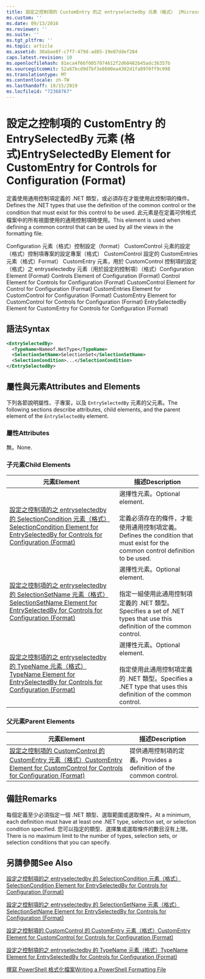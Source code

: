 ```yaml
---
title: 設定之控制項的 CustomEntry 的之 entryselectedby 元素（格式） |Microsoft Docs
ms.custom: ''
ms.date: 09/13/2016
ms.reviewer: ''
ms.suite: ''
ms.tgt_pltfrm: ''
ms.topic: article
ms.assetid: 30abae8f-c7f7-479d-ad85-19e07ddef204
caps.latest.revision: 10
ms.openlocfilehash: 81eca4f66f0057074612f2d60482b45adc36357b
ms.sourcegitcommit: 52a67bcd9d7bf3e8600ea4302d1fa8970ff9c998
ms.translationtype: MT
ms.contentlocale: zh-TW
ms.lasthandoff: 10/15/2019
ms.locfileid: "72368767"
---
```

# <a name="entryselectedby-element-for-customentry-for-controls-for-configuration-format"></a><span data-ttu-id="bc250-102">設定之控制項的 CustomEntry 的 EntrySelectedBy 元素 (格式)</span><span class="sxs-lookup"><span data-stu-id="bc250-102">EntrySelectedBy Element for CustomEntry for Controls for Configuration (Format)</span></span>

<span data-ttu-id="bc250-103">定義使用通用控制項定義的 .NET 類型，或必須存在才能使用此控制項的條件。</span><span class="sxs-lookup"><span data-stu-id="bc250-103">Defines the .NET types that use the definition of the common control or the condition that must exist for this control to be used.</span></span> <span data-ttu-id="bc250-104">此元素是在定義可供格式檔案中的所有視圖使用的通用控制項時使用。</span><span class="sxs-lookup"><span data-stu-id="bc250-104">This element is used when defining a common control that can be used by all the views in the formatting file.</span></span>

<span data-ttu-id="bc250-105">Configuration 元素（格式）控制設定（format） CustomControl 元素的設定（格式）控制項專案的設定專案（格式） CustomControl 設定的 CustomEntries 元素（格式）Format） CustomEntry 元素，用於 CustomControl 控制項的設定（格式）之 entryselectedby 元素（用於設定的控制項）（格式）</span><span class="sxs-lookup"><span data-stu-id="bc250-105">Configuration Element (Format) Controls Element of Configuration (Format) Control Element for Controls for Configuration (Format) CustomControl Element for Control for Configuration (Format) CustomEntries Element for CustomControl for Configuration (Format) CustomEntry Element for CustomControl for Controls for Configuration (Format) EntrySelectedBy Element for CustomEntry for Controls for Configuration (Format)</span></span>

## <a name="syntax"></a><span data-ttu-id="bc250-106">語法</span><span class="sxs-lookup"><span data-stu-id="bc250-106">Syntax</span></span>

```xml
<EntrySelectedBy>
  <TypeName>Nameof.NetType</TypeName>
  <SelectionSetName>SelectionSet</SelectionSetName>
  <SelectionCondition>...</SelectionCondition>
</EntrySelectedBy>
```

## <a name="attributes-and-elements"></a><span data-ttu-id="bc250-107">屬性與元素</span><span class="sxs-lookup"><span data-stu-id="bc250-107">Attributes and Elements</span></span>

<span data-ttu-id="bc250-108">下列各節說明屬性、子專案，以及 `EntrySelectedBy` 元素的父元素。</span><span class="sxs-lookup"><span data-stu-id="bc250-108">The following sections describe attributes, child elements, and the parent element of the `EntrySelectedBy` element.</span></span>

### <a name="attributes"></a><span data-ttu-id="bc250-109">屬性</span><span class="sxs-lookup"><span data-stu-id="bc250-109">Attributes</span></span>

<span data-ttu-id="bc250-110">無。</span><span class="sxs-lookup"><span data-stu-id="bc250-110">None.</span></span>

### <a name="child-elements"></a><span data-ttu-id="bc250-111">子元素</span><span class="sxs-lookup"><span data-stu-id="bc250-111">Child Elements</span></span>

|<span data-ttu-id="bc250-112">元素</span><span class="sxs-lookup"><span data-stu-id="bc250-112">Element</span></span>|<span data-ttu-id="bc250-113">描述</span><span class="sxs-lookup"><span data-stu-id="bc250-113">Description</span></span>|
|-------------|-----------------|
|[<span data-ttu-id="bc250-114">設定之控制項的之 entryselectedby 的 SelectionCondition 元素（格式）</span><span class="sxs-lookup"><span data-stu-id="bc250-114">SelectionCondition Element for EntrySelectedBy for Controls for Configuration (Format)</span></span>](./selectioncondition-element-for-entryselectedby-for-controls-for-configuration-format.md)|<span data-ttu-id="bc250-115">選擇性元素。</span><span class="sxs-lookup"><span data-stu-id="bc250-115">Optional element.</span></span><br /><br /> <span data-ttu-id="bc250-116">定義必須存在的條件，才能使用通用控制項定義。</span><span class="sxs-lookup"><span data-stu-id="bc250-116">Defines the condition that must exist for the common control definition to be used.</span></span>|
|[<span data-ttu-id="bc250-117">設定之控制項的之 entryselectedby 的 SelectionSetName 元素（格式）</span><span class="sxs-lookup"><span data-stu-id="bc250-117">SelectionSetName Element for EntrySelectedBy for Controls for Configuration (Format)</span></span>](./selectionsetname-element-for-selectioncondition-for-controls-for-configuration-format.md)|<span data-ttu-id="bc250-118">選擇性元素。</span><span class="sxs-lookup"><span data-stu-id="bc250-118">Optional element.</span></span><br /><br /> <span data-ttu-id="bc250-119">指定一組使用此通用控制項定義的 .NET 類型。</span><span class="sxs-lookup"><span data-stu-id="bc250-119">Specifies a set of .NET types that use this definition of the common control.</span></span>|
|[<span data-ttu-id="bc250-120">設定之控制項的之 entryselectedby 的 TypeName 元素（格式）</span><span class="sxs-lookup"><span data-stu-id="bc250-120">TypeName Element for EntrySelectedBy for Controls for Configuration (Format)</span></span>](./typename-element-for-entryselectedby-for-controls-for-configuration-format.md)|<span data-ttu-id="bc250-121">選擇性元素。</span><span class="sxs-lookup"><span data-stu-id="bc250-121">Optional element.</span></span><br /><br /> <span data-ttu-id="bc250-122">指定使用此通用控制項定義的 .NET 類型。</span><span class="sxs-lookup"><span data-stu-id="bc250-122">Specifies a .NET type that uses this definition of the common control.</span></span>|

### <a name="parent-elements"></a><span data-ttu-id="bc250-123">父元素</span><span class="sxs-lookup"><span data-stu-id="bc250-123">Parent Elements</span></span>

|<span data-ttu-id="bc250-124">元素</span><span class="sxs-lookup"><span data-stu-id="bc250-124">Element</span></span>|<span data-ttu-id="bc250-125">描述</span><span class="sxs-lookup"><span data-stu-id="bc250-125">Description</span></span>|
|-------------|-----------------|
|[<span data-ttu-id="bc250-126">設定之控制項的 CustomControl 的 CustomEntry 元素（格式）</span><span class="sxs-lookup"><span data-stu-id="bc250-126">CustomEntry Element for CustomControl for Controls for Configuration (Format)</span></span>](./customentry-element-for-customcontrol-for-controls-for-configuration-format.md)|<span data-ttu-id="bc250-127">提供通用控制項的定義。</span><span class="sxs-lookup"><span data-stu-id="bc250-127">Provides a definition of the common control.</span></span>|

## <a name="remarks"></a><span data-ttu-id="bc250-128">備註</span><span class="sxs-lookup"><span data-stu-id="bc250-128">Remarks</span></span>

<span data-ttu-id="bc250-129">每個定義至少必須指定一個 .NET 類型、選取範圍或選取條件。</span><span class="sxs-lookup"><span data-stu-id="bc250-129">At a minimum, each definition must have at least one .NET type, selection set, or selection condition specified.</span></span> <span data-ttu-id="bc250-130">您可以指定的類型、選擇集或選取條件的數目沒有上限。</span><span class="sxs-lookup"><span data-stu-id="bc250-130">There is no maximum limit to the number of types, selection sets, or selection conditions that you can specify.</span></span>

## <a name="see-also"></a><span data-ttu-id="bc250-131">另請參閱</span><span class="sxs-lookup"><span data-stu-id="bc250-131">See Also</span></span>

[<span data-ttu-id="bc250-132">設定之控制項的之 entryselectedby 的 SelectionCondition 元素（格式）</span><span class="sxs-lookup"><span data-stu-id="bc250-132">SelectionCondition Element for EntrySelectedBy for Controls for Configuration (Format)</span></span>](./selectioncondition-element-for-entryselectedby-for-controls-for-configuration-format.md)

[<span data-ttu-id="bc250-133">設定之控制項的之 entryselectedby 的 SelectionSetName 元素（格式）</span><span class="sxs-lookup"><span data-stu-id="bc250-133">SelectionSetName Element for EntrySelectedBy for Controls for Configuration (Format)</span></span>](./selectionsetname-element-for-selectioncondition-for-controls-for-configuration-format.md)

[<span data-ttu-id="bc250-134">設定之控制項的 CustomControl 的 CustomEntry 元素（格式）</span><span class="sxs-lookup"><span data-stu-id="bc250-134">CustomEntry Element for CustomControl for Controls for Configuration (Format)</span></span>](./customentry-element-for-customcontrol-for-controls-for-configuration-format.md)

[<span data-ttu-id="bc250-135">設定之控制項的之 entryselectedby 的 TypeName 元素（格式）</span><span class="sxs-lookup"><span data-stu-id="bc250-135">TypeName Element for EntrySelectedBy for Controls for Configuration (Format)</span></span>](./typename-element-for-selectioncondition-for-controls-for-configuration-format.md)

[<span data-ttu-id="bc250-136">撰寫 PowerShell 格式化檔案</span><span class="sxs-lookup"><span data-stu-id="bc250-136">Writing a PowerShell Formatting File</span></span>](./writing-a-powershell-formatting-file.md)
